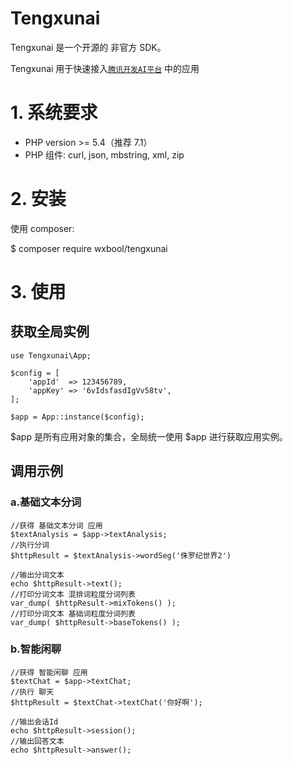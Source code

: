 # Tengxunai

Tengxunai 是一个开源的 非官方 SDK。

Tengxunai 用于快速接入[`腾讯开发AI平台`](https://ai.qq.com/) 中的应用

# 1. 系统要求
* PHP version >= 5.4（推荐 7.1）
* PHP 组件: curl, json, mbstring, xml, zip

# 2. 安装

使用 composer:

$ composer require wxbool/tengxunai

# 3. 使用

## 获取全局实例
```
use Tengxunai\App;

$config = [
    'appId'  => 123456789,
    'appKey' => '6vIdsfasdIgVv58tv',
];

$app = App::instance($config);
```
$app 是所有应用对象的集合，全局统一使用 $app 进行获取应用实例。

## 调用示例

### a.基础文本分词
```
//获得 基础文本分词 应用
$textAnalysis = $app->textAnalysis;
//执行分词
$httpResult = $textAnalysis->wordSeg('侏罗纪世界2')

//输出分词文本
echo $httpResult->text();
//打印分词文本 混排词粒度分词列表
var_dump( $httpResult->mixTokens() );
//打印分词文本 基础词粒度分词列表
var_dump( $httpResult->baseTokens() );
```

### b.智能闲聊
```
//获得 智能闲聊 应用
$textChat = $app->textChat;
//执行 聊天
$httpResult = $textChat->textChat('你好啊');

//输出会话Id
echo $httpResult->session();
//输出回答文本
echo $httpResult->answer();
```